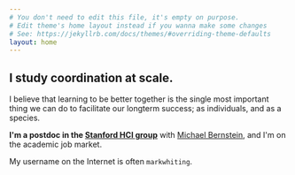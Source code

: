 ```yaml
---
# You don't need to edit this file, it's empty on purpose.
# Edit theme's home layout instead if you wanna make some changes
# See: https://jekyllrb.com/docs/themes/#overriding-theme-defaults
layout: home
---
```


## I study coordination at scale.

I believe that learning to be better together is the single most important thing we can do to facilitate our longterm success; as individuals, and as a species.

**I'm a postdoc in the [Stanford HCI group](https://hci.stanford.edu)** with [Michael Bernstein](http://hci.stanford.edu/msb/), and I'm on the academic job market.

My username on the Internet is often `markwhiting`.

<!-- The difficulty of making good creative decisions constrains human productivity. My work focuses on how we might make decisions in the future, with help from computational systems and models of human behavior, improving speed and reliability. **My recent work studies four areas:**

 ## Automated design

To automate design, the nuances of design decisions need to be represented computationally. This is challenging because even humans often don't agree on the decisions going into a design. In my PhD, I introduced an automatic, grammar-based system for structuring design information <a class="button smallCaps" href="http://link.springer.com/chapter/10.1007/978-3-319-44989-0_15" >DCC'16</a>, and showed how it could be applied to design problems <a class="button smallCaps" href="http://doi.org/10.1017/S0890060417000464">AI EDAM</a>.

## Crowdsourcing

Crowdsourcing tools today offer ad hoc and remote work arrangements at an unprecedented scale, yet many of the perks of traditional jobs have not yet been realized for this community. The <a href="http://crowdresearch.stanford.edu" >Stanford Crowd Research Collective</a> developed <a href="http://www.daemo.org" >Daemo</a> <a class="button smallCaps" href="http://hci.stanford.edu/publications/2017/crowdguilds/CSCWDemo.pdf" >CSCW'17</a>, a crowdsourcing platform aiming to mitigate many of these challenges. For example we introduced crowd guilds <a class="button smallCaps" href="http://hci.stanford.edu/publications/2017/crowdguilds/guilds.pdf" >CSCW'17</a>, to improve reputation and feedback within crowdsourcing, inspired by traditional worker guilds, <a href="https://crowdresearch.github.io/open-gov/constitution/2016/11/21/constitution.html" >Daemo Constitution</a> <a class="button smallCaps" href="http://collectiveintelligenceconference.org" >CI'17</a>, to give workers and requesters agency in platform governance, boomerang <a class="button smallCaps" href="http://hci.stanford.edu/publications/2016/boomerang/boomerang-uist.pdf" >UIST'16</a>, to incentivize honest feedback, and prototype tasks <a class="button smallCaps" href="https://arxiv.org/pdf/1707.05645.pdf" >HCOMP'17</a>, to fix tasks before they launch.

## Incentive design

Using incentives to motivate human behavior is very effective, but poorly designed incentives often lead to worse behavior. For example, the common technique of requiring a certain number of characters of feedback in an online feedback form is more likely to lead to feedback padded with spaces than higher quality responses. With <a href="http://www.dilrukshigamage.com" >Dilrukshi Gamage</a>, Thejan Rajapakshe, Haritha Thilakarathne, Indika Perera, and Shantha Fernando, we explored how aligning the incentives for peer feedback in online learning helps improve the perceived quality and length of the feedback <a class="button smallCaps" href="https://arxiv.org/pdf/1703.06169.pdf" >L@S'17</a>.

## Hybrid systems

Humans are pretty good at chess, computers are better, humans and computers together have been even better. However, we are still not very good at getting the best out of this kind of working relationship. Mentoring undergraduate students at CMU and in the <a href="http://www.sis.pitt.edu/i3/" >Pitt i3</a>, we built systems to encourage humans and computers to work together. For example, we explored how socio-technical systems can provide novel insight into new product development opportunities, by performing computational analysis on Amazon product reviews <a class="button smallCaps" href="http://ischools.org/the-iconference/about-the-iconference/iconference-2016-summary/" >iCONF'16</a>, and we studied how hybrid tools can help researchers get started with crowdsourcing faster <a class="button smallCaps" href="http://ischools.org/the-iconference/" >iCONF'18</a>. -->
